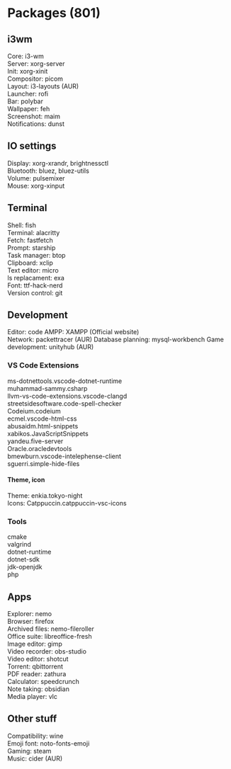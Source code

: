 # Packages (801)
## i3wm
Core: i3-wm  
Server: xorg-server  
Init: xorg-xinit  
Compositor: picom  
Layout: i3-layouts (AUR)  
Launcher: rofi  
Bar: polybar  
Wallpaper: feh  
Screenshot: maim  
Notifications: dunst  
## IO settings
Display: xorg-xrandr, brightnessctl  
Bluetooth: bluez, bluez-utils  
Volume: pulsemixer  
Mouse: xorg-xinput  
## Terminal
Shell: fish  
Terminal: alacritty  
Fetch: fastfetch  
Prompt: starship  
Task manager: btop  
Clipboard: xclip  
Text editor: micro  
ls replacament: exa  
Font: ttf-hack-nerd  
Version control: git  
## Development
Editor: code 
AMPP: XAMPP (Official website)  
Network: packettracer (AUR)
Database planning: mysql-workbench
Game development: unityhub (AUR)
### VS Code Extensions
ms-dotnettools.vscode-dotnet-runtime  
muhammad-sammy.csharp  
llvm-vs-code-extensions.vscode-clangd  
streetsidesoftware.code-spell-checker  
Codeium.codeium  
ecmel.vscode-html-css  
abusaidm.html-snippets  
xabikos.JavaScriptSnippets  
yandeu.five-server  
Oracle.oracledevtools  
bmewburn.vscode-intelephense-client  
sguerri.simple-hide-files  
#### Theme, icon
Theme: enkia.tokyo-night  
Icons: Catppuccin.catppuccin-vsc-icons
### Tools
cmake  
valgrind  
dotnet-runtime  
dotnet-sdk  
jdk-openjdk  
php  
## Apps
Explorer: nemo  
Browser: firefox  
Archived files: nemo-fileroller  
Office suite: libreoffice-fresh  
Image editor: gimp  
Video recorder: obs-studio  
Video editor: shotcut  
Torrent: qbittorrent  
PDF reader: zathura  
Calculator: speedcrunch  
Note taking: obsidian  
Media player: vlc  
## Other stuff
Compatibility: wine  
Emoji font: noto-fonts-emoji  
Gaming: steam  
Music: cider (AUR)  
